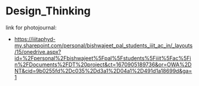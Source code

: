 # Design_Thinking



link for photojournal: 
- https://iiitaphyd-my.sharepoint.com/personal/bishwajeet_pal_students_iiit_ac_in/_layouts/15/onedrive.aspx?id=%2Fpersonal%2Fbishwajeet%5Fpal%5Fstudents%5Fiiit%5Fac%5Fin%2FDocuments%2FDT%20project&ct=1670905189736&or=OWA%2DNT&cid=9b0255fd%2Dc035%2Dd3a1%2D04a1%2D491d1a18699d&ga=1
